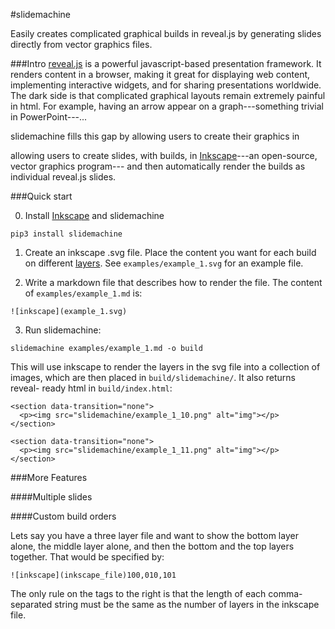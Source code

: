 #slidemachine

Easily creates complicated graphical builds in reveal.js by generating slides
directly from vector graphics files.  

###Intro
[reveal.js](https://revealjs.com/) is a powerful javascript-based presentation
framework. It renders content in a browser, making it great for displaying
web content, implementing interactive widgets, and for sharing presentations
worldwide.  The dark side is that complicated graphical layouts remain extremely
painful in html. For example, having an arrow appear on a graph---something
trivial in PowerPoint---...  

slidemachine fills this gap by allowing users to create their graphics in

allowing users to create slides, with builds, in
[Inkscape](https://inkscape.org/en/)---an open-source, vector graphics program---
and then automatically render the builds as individual reveal.js slides.

###Quick start

0. Install [Inkscape](https://inkscape.org/en/) and slidemachine

```
pip3 install slidemachine
```

1. Create an inkscape .svg file.  Place the content you want for each build on
   different [layers](http://wiki.inkscape.org/wiki/index.php/Layer_Dialog). See
   `examples/example_1.svg` for an example file.

2. Write a markdown file that describes how to render the file.  The content of
   `examples/example_1.md` is:

```
![inkscape](example_1.svg)
```

3. Run slidemachine:

```
slidemachine examples/example_1.md -o build
```

This will use inkscape to render the layers in the svg file into a collection of
images, which are then placed in `build/slidemachine/`.  It also returns reveal-
ready html in `build/index.html`:

```
<section data-transition="none">
  <p><img src="slidemachine/example_1_10.png" alt="img"></p>
</section>

<section data-transition="none">
  <p><img src="slidemachine/example_1_11.png" alt="img"></p>
</section>
```

###More Features

####Multiple slides



####Custom build orders

Lets say you have a three layer file and want to show the bottom layer alone,
the middle layer alone, and then the bottom and the top layers together.  That
would be specified by:

```
![inkscape](inkscape_file)100,010,101
```

The only rule on the tags to the right is that the length of each comma-separated
string must be the same as the number of layers in the inkscape file.
